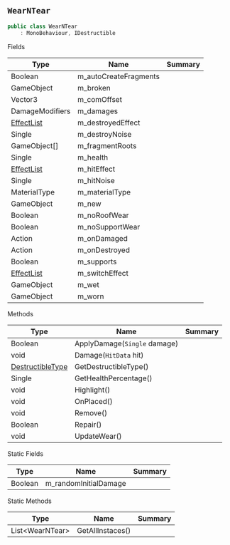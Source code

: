 ## `WearNTear`

```csharp
public class WearNTear
    : MonoBehaviour, IDestructible

```

Fields

| Type | Name | Summary | 
| --- | --- | --- | 
| Boolean | m_autoCreateFragments |  | 
| GameObject | m_broken |  | 
| Vector3 | m_comOffset |  | 
| DamageModifiers | m_damages |  | 
| [EffectList](./EffectList.md) | m_destroyedEffect |  | 
| Single | m_destroyNoise |  | 
| GameObject[] | m_fragmentRoots |  | 
| Single | m_health |  | 
| [EffectList](./EffectList.md) | m_hitEffect |  | 
| Single | m_hitNoise |  | 
| MaterialType | m_materialType |  | 
| GameObject | m_new |  | 
| Boolean | m_noRoofWear |  | 
| Boolean | m_noSupportWear |  | 
| Action | m_onDamaged |  | 
| Action | m_onDestroyed |  | 
| Boolean | m_supports |  | 
| [EffectList](./EffectList.md) | m_switchEffect |  | 
| GameObject | m_wet |  | 
| GameObject | m_worn |  | 


Methods

| Type | Name | Summary | 
| --- | --- | --- | 
| Boolean | ApplyDamage(`Single` damage) |  | 
| void | Damage(`HitData` hit) |  | 
| [DestructibleType](./DestructibleType.md) | GetDestructibleType() |  | 
| Single | GetHealthPercentage() |  | 
| void | Highlight() |  | 
| void | OnPlaced() |  | 
| void | Remove() |  | 
| Boolean | Repair() |  | 
| void | UpdateWear() |  | 


Static Fields

| Type | Name | Summary | 
| --- | --- | --- | 
| Boolean | m_randomInitialDamage |  | 


Static Methods

| Type | Name | Summary | 
| --- | --- | --- | 
| List&lt;WearNTear&gt; | GetAllInstaces() |  | 


